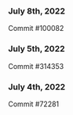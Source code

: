 ### July 8th, 2022

Commit #100082

### July 5th, 2022

Commit #314353


### July 4th, 2022

Commit #72281
